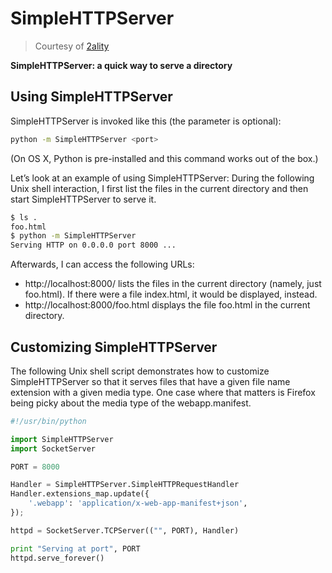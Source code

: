 # SimpleHTTPServer

> Courtesy of [2ality](https://2ality.com/2014/06/simple-http-server.html)

**SimpleHTTPServer: a quick way to serve a directory**

## Using SimpleHTTPServer  
SimpleHTTPServer is invoked like this (the parameter <port> is optional):

```bash
python -m SimpleHTTPServer <port>
```

(On OS X, Python is pre-installed and this command works out of the box.)

Let’s look at an example of using SimpleHTTPServer: During the following Unix shell interaction, I first list the files in the current directory and then start SimpleHTTPServer to serve it.

```bash
$ ls .
foo.html
$ python -m SimpleHTTPServer
Serving HTTP on 0.0.0.0 port 8000 ...
```

Afterwards, I can access the following URLs:

* http://localhost:8000/ lists the files in the current directory (namely, just foo.html). If there were a file index.html, it would be displayed, instead.  
* http://localhost:8000/foo.html displays the file foo.html in the current directory.  


## Customizing SimpleHTTPServer  

The following Unix shell script demonstrates how to customize SimpleHTTPServer so that it serves files that have a given file name extension with a given media type. One case where that matters is Firefox being picky about the media type of the webapp.manifest.

```python
#!/usr/bin/python

import SimpleHTTPServer
import SocketServer

PORT = 8000

Handler = SimpleHTTPServer.SimpleHTTPRequestHandler
Handler.extensions_map.update({
    '.webapp': 'application/x-web-app-manifest+json',
});

httpd = SocketServer.TCPServer(("", PORT), Handler)

print "Serving at port", PORT
httpd.serve_forever()
```